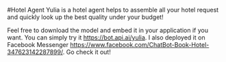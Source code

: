#Hotel Agent
Yulia is a hotel agent helps to assemble all your hotel request and quickly look up the best quality under your budget!

Feel free to download the model and embed it in your application if you want.
You can simply try it https://bot.api.ai/yulia.
I also deployed it on Facebook Messenger https://www.facebook.com/ChatBot-Book-Hotel-347623142287899/. 
Go check it out!
